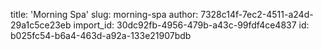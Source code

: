 title: 'Morning Spa'
slug: morning-spa
author: 7328c14f-7ec2-4511-a24d-29a1c5ce23eb
import_id: 30dc92fb-4956-479b-a43c-99fdf4ce4837
id: b025fc54-b6a4-463d-a92a-133e21907bdb
